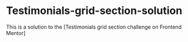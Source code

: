 # Testimonials-grid-section-solution
This is a solution to the [Testimonials grid section challenge on Frontend Mentor]
